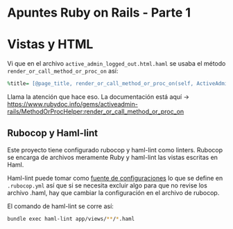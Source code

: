 # Apuntes Ruby on Rails - Parte 1

# Vistas y HTML

Vi que en el archivo `active_admin_logged_out.html.haml` se usaba el método `render_or_call_method_or_proc_on` así:

```ruby
%title= [@page_title, render_or_call_method_or_proc_on(self, ActiveAdmin.application.site_title)].compact.join(" | ")
```

Llama la atención que hace eso. La documentación está aquí -> https://www.rubydoc.info/gems/activeadmin-rails/MethodOrProcHelper:render_or_call_method_or_proc_on

## Rubocop y Haml-lint

Este proyecto tiene configurado rubocop y haml-lint como linters. Rubocop se encarga de archivos meramente Ruby y haml-lint las vistas escritas en Haml.

Haml-lint puede tomar como [fuente de configuraciones](https://github.com/sds/haml-lint/blob/main/lib/haml_lint/linter/README.md#rubocop) lo que se define en `.rubocop.yml` así que si se necesita excluir algo para que no revise los archivo .haml, hay que cambiar la configuración en el archivo de rubocop.

El comando de haml-lint se corre así:
```bash
bundle exec haml-lint app/views/**/*.haml
```

